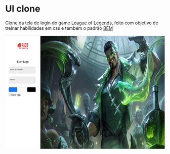 # UI clone

Clone da tela de login do game <a href="https://www.leagueoflegends.com/pt-br/"> League of Legends</a>, feito com objetivo de treinar habilidades em css e também o padrão <a href="http://getbem.com/introduction/">BEM</a>

<img src="./public/result.png" width="200%" height="360" width="70">
